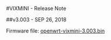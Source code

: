 #VIXMINI - Release Note



##v3.003 - SEP 26, 2018

Firmware file: <a href="http://download.gl-inet.com.s3.amazonaws.com/firmware/vixmini/release/openwrt-vixmini-3.003.bin" target="_blank">openwrt-vixmini-3.003.bin</a>
